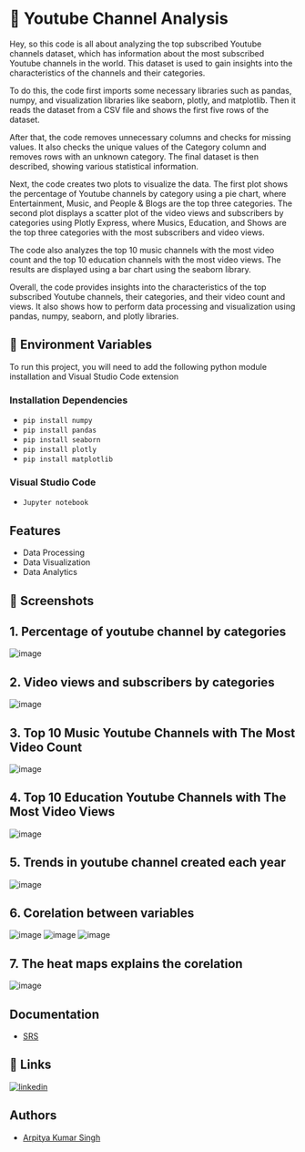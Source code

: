 
# 🔗 Youtube Channel Analysis

Hey, so this code is all about analyzing the top subscribed Youtube channels dataset, which has information about the most subscribed Youtube channels in the world. This dataset is used to gain insights into the characteristics of the channels and their categories.

To do this, the code first imports some necessary libraries such as pandas, numpy, and visualization libraries like seaborn, plotly, and matplotlib. Then it reads the dataset from a CSV file and shows the first five rows of the dataset.

After that, the code removes unnecessary columns and checks for missing values. It also checks the unique values of the Category column and removes rows with an unknown category. The final dataset is then described, showing various statistical information.

Next, the code creates two plots to visualize the data. The first plot shows the percentage of Youtube channels by category using a pie chart, where Entertainment, Music, and People & Blogs are the top three categories. The second plot displays a scatter plot of the video views and subscribers by categories using Plotly Express, where Musics, Education, and Shows are the top three categories with the most subscribers and video views.

The code also analyzes the top 10 music channels with the most video count and the top 10 education channels with the most video views. The results are displayed using a bar chart using the seaborn library.

Overall, the code provides insights into the characteristics of the top subscribed Youtube channels, their categories, and their video count and views. It also shows how to perform data processing and visualization using pandas, numpy, seaborn, and plotly libraries.

## 🔗 Environment Variables
To run this project, you will need to add the following python module installation and Visual Studio Code extension
### Installation Dependencies
- ```pip install numpy```
- ```pip install pandas```
- ```pip install seaborn ```
- ```pip install plotly```
- ```pip install matplotlib```

### Visual Studio Code

- ```Jupyter notebook```

## Features

- Data Processing
- Data Visualization
- Data Analytics
## 🔗 Screenshots

## 1. Percentage of youtube channel by categories

![image](ScreenShot\newplot.png)

## 2. Video views and subscribers by categories
![image](ScreenShot\newplot2.png)
## 3. Top 10 Music Youtube Channels with The Most Video Count
![image](ScreenShot\output3.png)
## 4. Top 10 Education Youtube Channels with The Most Video Views
![image](ScreenShot\output4.png)
## 5. Trends in youtube channel created each year
![image](ScreenShot\output5.png)
## 6. Corelation between variables
![image](ScreenShot\output6.png)
![image](ScreenShot\output7.png)
![image](ScreenShot\output8.png)
## 7. The heat maps explains the corelation
![image](ScreenShot\output9.png)

## Documentation

* [SRS](SRS.pdf)

## 🔗 Links
[![linkedin](https://img.shields.io/badge/linkedin-0A66C2?style=for-the-badge&logo=linkedin&logoColor=white)](https://www.linkedin.com/in/arpitya-singh-239457215/)


## Authors

- [Arpitya Kumar Singh ](https://github.com/arpitya)

